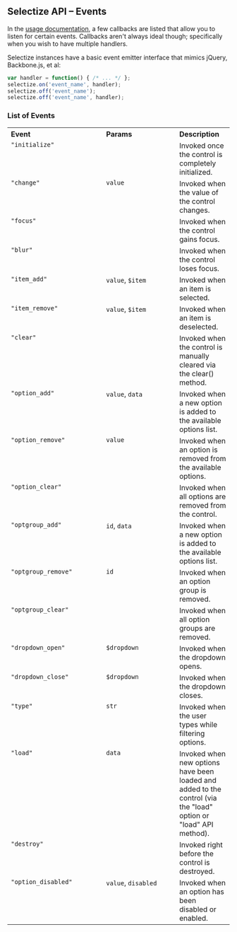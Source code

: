 ## Selectize API – Events

In the [usage documentation](usage.md), a few callbacks are listed that
allow you to listen for certain events. Callbacks aren't always ideal though;
specifically when you wish to have multiple handlers.

Selectize instances have a basic event emitter interface that mimics jQuery, Backbone.js, et al:

```js
var handler = function() { /* ... */ };
selectize.on('event_name', handler);
selectize.off('event_name');
selectize.off('event_name', handler);
```

### List of Events

<table width="100%">
	<tr>
		<th valign="top" width="200px" align="left">Event</th>
		<th valign="top" width="150px" align="left">Params</th>
		<th valign="top" align="left">Description</th>
	</tr>
	<tr>
		<td valign="top"><code>"initialize"</code></td>
		<td valign="top"></td>
		<td valign="top">Invoked once the control is completely initialized.</td>
	</tr>
	<tr>
		<td valign="top"><code>"change"</code></td>
		<td valign="top"><code>value</code></td>
		<td valign="top">Invoked when the value of the control changes.</td>
	</tr>
	<tr>
		<td valign="top"><code>"focus"</code></td>
		<td valign="top"></td>
		<td valign="top">Invoked when the control gains focus.</td>
	</tr>
	<tr>
		<td valign="top"><code>"blur"</code></td>
		<td valign="top"></td>
		<td valign="top">Invoked when the control loses focus.</td>
	</tr>
	<tr>
		<td valign="top"><code>"item_add"</code></td>
		<td valign="top"><code>value</code>, <code>$item</code></td>
		<td valign="top">Invoked when an item is selected.</td>
	</tr>
	<tr>
		<td valign="top"><code>"item_remove"</code></td>
		<td valign="top"><code>value</code>, <code>$item</code></td>
		<td valign="top">Invoked when an item is deselected.</td>
	</tr>
	<tr>
		<td valign="top"><code>"clear"</code></td>
		<td valign="top"></td>
		<td valign="top">Invoked when the control is manually cleared via the clear() method.</td>
	</tr>
	<tr>
		<td valign="top"><code>"option_add"</code></td>
		<td valign="top"><code>value</code>, <code>data</code></td>
		<td valign="top">Invoked when a new option is added to the available options list.</td>
	</tr>
	<tr>
		<td valign="top"><code>"option_remove"</code></td>
		<td valign="top"><code>value</code></td>
		<td valign="top">Invoked when an option is removed from the available options.</td>
	</tr>
    <tr>
        <td valign="top"><code>"option_clear"</code></td>
        <td valign="top"></td>
        <td valign="top">Invoked when all options are removed from the control.</td>
    </tr>
    <tr>
        <td valign="top"><code>"optgroup_add"</code></td>
        <td valign="top"><code>id</code>, <code>data</code></td>
        <td valign="top">Invoked when a new option is added to the available options list.</td>
    </tr>
    <tr>
        <td valign="top"><code>"optgroup_remove"</code></td>
        <td valign="top"><code>id</code></td>
        <td valign="top">Invoked when an option group is removed.</td>
    </tr>
    <tr>
        <td valign="top"><code>"optgroup_clear"</code></td>
        <td valign="top"></td>
        <td valign="top">Invoked when all option groups are removed.</td>
    </tr>
	<tr>
		<td valign="top"><code>"dropdown_open"</code></td>
		<td valign="top"><code>$dropdown</code></td>
		<td valign="top">Invoked when the dropdown opens.</td>
	</tr>
	<tr>
		<td valign="top"><code>"dropdown_close"</code></td>
		<td valign="top"><code>$dropdown</code></td>
		<td valign="top">Invoked when the dropdown closes.</td>
	</tr>
	<tr>
		<td valign="top"><code>"type"</code></td>
		<td valign="top"><code>str</code></td>
		<td valign="top">Invoked when the user types while filtering options.</td>
	</tr>
	<tr>
		<td valign="top"><code>"load"</code></td>
		<td valign="top"><code>data</code></td>
		<td valign="top">Invoked when new options have been loaded and added to the control (via the "load" option or "load" API method).</td>
	</tr>
	<tr>
		<td valign="top"><code>"destroy"</code></td>
		<td valign="top"></td>
		<td valign="top">Invoked right before the control is destroyed.</td>
	</tr>
	<tr>
		<td valign="top"><code>"option_disabled"</code></td>
		<td valign="top"><code>value</code>, <code>disabled</code></td>
		<td valign="top">Invoked when an option has been disabled or enabled.</td>
	</tr>
</table>
